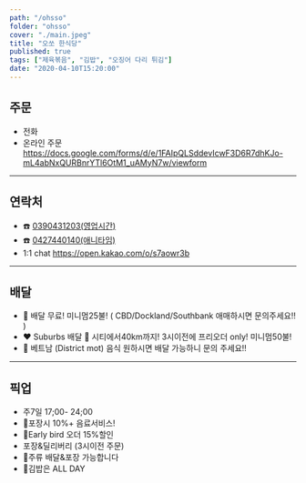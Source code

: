 ```yaml
---
path: "/ohsso"
folder: "ohsso"
cover: "./main.jpeg"
title: "오쏘 한식당"
published: true
tags: ["제육볶음", "김밥", "오징어 다리 튀김"]
date: "2020-04-10T15:20:00"
---
```



## 주문
- 전화
- 온라인 주문 
https://docs.google.com/forms/d/e/1FAIpQLSddevIcwF3D6R7dhKJo-mL4abNxQURBnrYTl6OtM1_uAMyN7w/viewform

---

## 연락처
- ☎️ <a href="tel:0390431203">0390431203(영업시간)</a>
- ☎️ <a href="tel:0427440140">0427440140(애니타임)</a>
- 1:1 chat https://open.kakao.com/o/s7aowr3b
---

## 배달
- 🛵 배달 무료! 미니멈25불! 
( CBD/Dockland/Southbank 
애매하시면 문의주세요!! )
- ❤️ Suburbs 배달 🛵 
시티에서40km까지! 3시이전에 프리오더 only! 미니멈50불!
- 🍜 베트남 (District mot) 음식 원하시면 배달 가능하니 문의 주세요!! 
---

## 픽업
- 주7일 17;00- 24;00
- 🍚포장시 10%+ 음료서비스!
- 🙆Early bird 오더 15%할인 
- 포장&딜리버리 (3시이전 주문)
- 🍻주류 배달&포장 가능합니다
- 🍙김밥은 ALL DAY 


